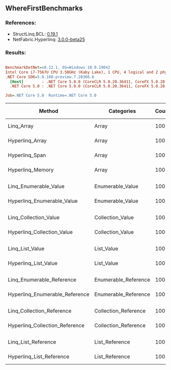 ﻿## WhereFirstBenchmarks

### References:
- StructLinq.BCL: [0.19.1](https://www.nuget.org/packages/StructLinq.BCL/0.19.1)
- NetFabric.Hyperlinq: [3.0.0-beta25](https://www.nuget.org/packages/NetFabric.Hyperlinq/3.0.0-beta25)

### Results:
``` ini

BenchmarkDotNet=v0.12.1, OS=Windows 10.0.19042
Intel Core i7-7567U CPU 3.50GHz (Kaby Lake), 1 CPU, 4 logical and 2 physical cores
.NET Core SDK=5.0.100-preview.7.20366.6
  [Host]        : .NET Core 5.0.0 (CoreCLR 5.0.20.36411, CoreFX 5.0.20.36411), X64 RyuJIT
  .NET Core 5.0 : .NET Core 5.0.0 (CoreCLR 5.0.20.36411, CoreFX 5.0.20.36411), X64 RyuJIT

Job=.NET Core 5.0  Runtime=.NET Core 5.0  

```
|                         Method |           Categories | Count |     Mean |   Error |  StdDev | Ratio |  Gen 0 | Gen 1 | Gen 2 | Allocated |
|------------------------------- |--------------------- |------ |---------:|--------:|--------:|------:|-------:|------:|------:|----------:|
|                     Linq_Array |                Array |   100 | 591.1 ns | 5.41 ns | 5.06 ns |  1.00 | 0.0458 |     - |     - |      96 B |
|                Hyperlinq_Array |                Array |   100 | 208.4 ns | 0.95 ns | 0.89 ns |  0.35 | 0.0305 |     - |     - |      64 B |
|                 Hyperlinq_Span |                Array |   100 | 187.1 ns | 1.10 ns | 0.98 ns |  0.32 | 0.0305 |     - |     - |      64 B |
|               Hyperlinq_Memory |                Array |   100 | 187.8 ns | 1.09 ns | 0.91 ns |  0.32 | 0.0305 |     - |     - |      64 B |
|                                |                      |       |          |         |         |       |        |       |       |           |
|          Linq_Enumerable_Value |     Enumerable_Value |   100 | 778.9 ns | 3.37 ns | 2.99 ns |  1.00 | 0.0420 |     - |     - |      88 B |
|     Hyperlinq_Enumerable_Value |     Enumerable_Value |   100 | 250.3 ns | 1.38 ns | 1.22 ns |  0.32 | 0.0305 |     - |     - |      64 B |
|                                |                      |       |          |         |         |       |        |       |       |           |
|          Linq_Collection_Value |     Collection_Value |   100 | 800.7 ns | 2.70 ns | 2.53 ns |  1.00 | 0.0420 |     - |     - |      88 B |
|     Hyperlinq_Collection_Value |     Collection_Value |   100 | 239.3 ns | 1.16 ns | 1.03 ns |  0.30 | 0.0305 |     - |     - |      64 B |
|                                |                      |       |          |         |         |       |        |       |       |           |
|                Linq_List_Value |           List_Value |   100 | 804.4 ns | 3.22 ns | 2.86 ns |  1.00 | 0.0420 |     - |     - |      88 B |
|           Hyperlinq_List_Value |           List_Value |   100 | 371.5 ns | 1.99 ns | 1.86 ns |  0.46 | 0.0305 |     - |     - |      64 B |
|                                |                      |       |          |         |         |       |        |       |       |           |
|      Linq_Enumerable_Reference | Enumerable_Reference |   100 | 667.3 ns | 3.68 ns | 3.26 ns |  1.00 | 0.0496 |     - |     - |     104 B |
| Hyperlinq_Enumerable_Reference | Enumerable_Reference |   100 | 624.9 ns | 3.23 ns | 3.02 ns |  0.94 | 0.0496 |     - |     - |     104 B |
|                                |                      |       |          |         |         |       |        |       |       |           |
|      Linq_Collection_Reference | Collection_Reference |   100 | 558.8 ns | 3.62 ns | 3.21 ns |  1.00 | 0.0420 |     - |     - |      88 B |
| Hyperlinq_Collection_Reference | Collection_Reference |   100 | 529.7 ns | 2.95 ns | 2.30 ns |  0.95 | 0.0420 |     - |     - |      88 B |
|                                |                      |       |          |         |         |       |        |       |       |           |
|            Linq_List_Reference |       List_Reference |   100 | 560.0 ns | 3.84 ns | 3.59 ns |  1.00 | 0.0420 |     - |     - |      88 B |
|       Hyperlinq_List_Reference |       List_Reference |   100 | 346.3 ns | 2.35 ns | 2.09 ns |  0.62 | 0.0305 |     - |     - |      64 B |
